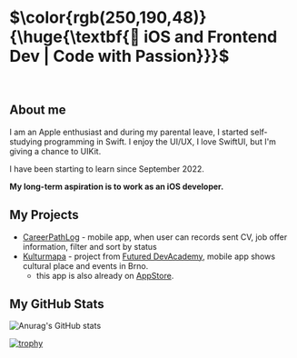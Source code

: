 <!-- ![MasterHead](https://github.com/PavlaBerankova/PavlaBerankova/assets/107038196/373d6310-4f90-471d-8fc9-f44932075353) -->

 # **$\color{rgb(250,190,48)}{\huge{\textbf{ iOS and Frontend Dev | Code with Passion}}}$**
 <br>

## About me
I am an Apple enthusiast and during my parental leave, I started self-studying programming in Swift. I enjoy the UI/UX, I love SwiftUI, but I'm giving a chance to UIKit.

I have been starting to learn since September 2022.

**My long-term aspiration is to work as an iOS developer.**

## My Projects
- [CareerPathLog](https://github.com/PavlaBerankova/CareerPathLog) - mobile app, when user can records sent CV, job offer information, filter and sort by status
- [Kulturmapa](https://github.com/PavlaBerankova/kulturmapa/tree/develop/events) - project from [Futured DevAcademy](https://github.com/futuredapp/dev-academy-ios), mobile app shows cultural place and events in Brno. 
  - this app is also already on [AppStore](https://apps.apple.com/cz/app/kulturmapa/id6477453765?l=cs&platform=iphone).

## My GitHub Stats
![Anurag's GitHub stats](https://github-readme-stats.vercel.app/api?username=PavlaBerankova&show_icons=true&theme=gruvbox)   

[![trophy](https://github-profile-trophy.vercel.app/?username=PavlaBerankova&theme=gruvbox&title=Stars,Repositories,Commits,Followers)](https://github.com/PavlaBerankova/github-profile-trophy)

